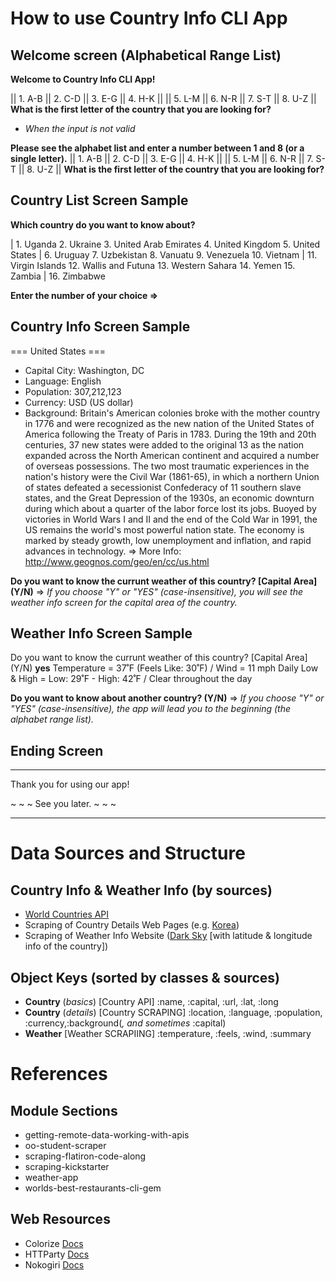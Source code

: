 # How to use Country Info CLI App

## Welcome screen (Alphabetical Range List)
**Welcome to Country Info CLI App!**

||  1. A-B  ||  2. C-D  ||  3. E-G  ||  4. H-K  ||
||  5. L-M  ||  6. N-R  ||  7. S-T  ||  8. U-Z  ||
**What is the first letter of the country that you are looking for?**

- *When the input is not valid*

**Please see the alphabet list and enter a number between 1 and 8 (or a single letter).**
||  1. A-B  ||  2. C-D  ||  3. E-G  ||  4. H-K  ||
||  5. L-M  ||  6. N-R  ||  7. S-T  ||  8. U-Z  ||
**What is the first letter of the country that you are looking for?**

## Country List Screen Sample
**Which country do you want to know about?**

| 1. Uganda                2. Ukraine               3. United Arab Emirates  4. United Kingdom        5. United States
| 6. Uruguay               7. Uzbekistan            8. Vanuatu               9. Venezuela             10. Vietnam
| 11.  Virgin Islands      12. Wallis and Futuna    13. Western Sahara       14. Yemen                15. Zambia
| 16.  Zimbabwe

**Enter the number of your choice =>**

## Country Info Screen Sample
===   United States   ===

- Capital City: Washington, DC
- Language: English
- Population: 307,212,123
- Currency: USD (US dollar)
- Background:
Britain's American colonies broke with the mother country in 1776 and were recognized as the new nation of the United States of America following the Treaty of Paris in 1783. During the 19th and 20th centuries, 37 new states were added to the original 13 as the nation expanded across the North American continent and acquired a number of overseas possessions. The two most traumatic experiences in the nation's history were the Civil War (1861-65), in which a northern Union of states defeated a secessionist Confederacy of 11 southern slave states, and the Great Depression of the 1930s, an economic downturn during which about a quarter of the labor force lost its jobs. Buoyed by victories in World Wars I and II and the end of the Cold War in 1991, the US remains the world's most powerful nation state. The economy is marked by steady growth, low unemployment and inflation, and rapid advances in technology.
 => More Info: http://www.geognos.com/geo/en/cc/us.html

**Do you want to know the currunt weather of this country? [Capital Area] (Y/N)**
=> *If you choose "Y" or "YES" (case-insensitive), you will see the weather info screen for the capital area of the country.*

## Weather Info Screen Sample
Do you want to know the currunt weather of this country? [Capital Area] (Y/N) **yes**
Temperature =  37˚F (Feels Like: 30˚F) / Wind = 11 mph
Daily Low & High =  Low: 29˚F - High: 42˚F / Clear throughout the day

**Do you want to know about another country? (Y/N)**
=> *If you choose "Y" or "YES" (case-insensitive), the app will lead you to the beginning (the alphabet range list).*

## Ending Screen
****************************

Thank you for using our app!

~ ~ ~  See you later.  ~ ~ ~

****************************

# Data Sources and Structure

## Country Info & Weather Info (by sources)
- [World Countries API](http://www.geognos.com/api/en/countries/info/all.json)
- Scraping of Country Details Web Pages (e.g. [Korea](http://www.geognos.com/geo/en/cc/kr.html))
- Scraping of Weather Info Website ([Dark Sky](https://darksky.net/forecast/37,127.3/) [with latitude & longitude info of the country])

## Object Keys (sorted by classes & sources)
- **Country** (*basics*) [Country API] :name, :capital, :url, :lat, :long
- **Country** (*details*) [Country SCRAPING] :location, :language, :population, :currency,:background(*, and sometimes* :capital)
- **Weather** [Weather SCRAPIING] :temperature, :feels, :wind, :summary

# References

## Module Sections
- getting-remote-data-working-with-apis 
- oo-student-scraper 
- scraping-flatiron-code-along
- scraping-kickstarter
- weather-app
- worlds-best-restaurants-cli-gem 

## Web Resources
- Colorize [Docs](https://github.com/fazibear/colorize)
- HTTParty [Docs](https://github.com/jnunemaker/httparty/tree/master/docs)
- Nokogiri [Docs](label-Parsing+and+Querying)